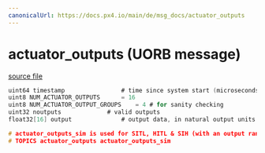 ```yaml
---
canonicalUrl: https://docs.px4.io/main/de/msg_docs/actuator_outputs
---
```


# actuator_outputs (UORB message)



[source file](https://github.com/PX4/PX4-Autopilot/blob/release/1.13/msg/actuator_outputs.msg)

```c
uint64 timestamp                # time since system start (microseconds)
uint8 NUM_ACTUATOR_OUTPUTS      = 16
uint8 NUM_ACTUATOR_OUTPUT_GROUPS    = 4 # for sanity checking
uint32 noutputs             # valid outputs
float32[16] output              # output data, in natural output units

# actuator_outputs_sim is used for SITL, HITL & SIH (with an output range of [-1, 1])
# TOPICS actuator_outputs actuator_outputs_sim

```
